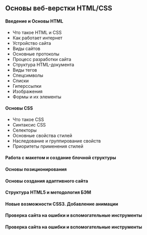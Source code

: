## Основы веб-верстки HTML/CSS  
#### Введение и Основы HTML
- Что такое HTML и CSS
- Как работает интернет
- Устройство сайта
- Виды сайтов
- Основные протоколы
- Процесс разработки сайта
- Структура HTML-документа
- Виды тегов
- Спецсимволы
- Списки
- Гиперссылки
- Изображения
- Формы и их элементы
#### Основы CSS  
- Что такое CSS
- Синтаксис CSS
- Селекторы
- Основные свойства стилей
- Наследование и группирование свойств
- Приоритеты применения стилей
#### Работа с макетом и cоздание блочной структуры  
#### Основы позиционирования  
#### Основы создания адаптивного сайта  
#### Структура HTML5 и методология БЭМ  
#### Новые возможности CSS3. Добавление анимации  
#### Проверка сайта на ошибки и вспомогательные инструменты  
#### Проверка сайта на ошибки и вспомогательные инструменты  